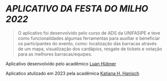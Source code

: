 # _APLICATIVO DA FESTA DO MILHO 2022_

> O aplicativo foi desenvolvido pelo curso de ADS da UNIFASIPE e teve como funcionalidades algumas ferramentas para auxíliar e beneficiar os participantes do evento, como: localização das barracas através de um mapa, visualização dos cardápios, resgate de tickets e votação para as melhores barracas/equipes.

Aplicativo desenvolvido pelo acadêmico [Luan Hübner](https://github.com/luan-hubner)

Aplicatico atulizado em 2023 pela acadêmica [Katiana H. Hanisch](https://github.com/KatianaHanisch)
